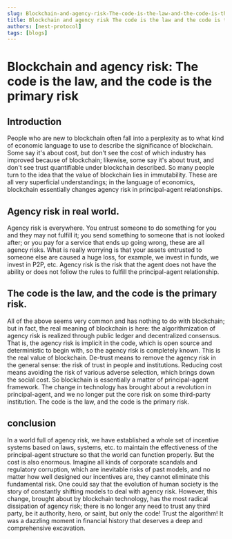 ```yaml
---
slug: Blockchain-and-agency-risk-The-code-is-the-law-and-the-code-is-the-primary-risk
title: Blockchain and agency risk The code is the law and the code is the primary risk
authors: [nest-protocol]
tags: [blogs]
---
```


# Blockchain and agency risk: The code is the law, and the code is the primary risk

## Introduction
People who are new to blockchain often fall into a perplexity as to what kind of economic language to use to describe the significance of blockchain. Some say it's about cost, but don't see the cost of which industry has improved because of blockchain; likewise, some say it's about trust, and don't see trust quantifiable under blockchain described. So many people turn to the idea that the value of blockchain lies in immutability. These are all very superficial understandings; in the language of economics, blockchain essentially changes agency risk in principal-agent relationships.

## Agency risk in real world.
Agency risk is everywhere. You entrust someone to do something for you and they may not fulfill it; you send something to someone that is not looked after; or you pay for a service that ends up going wrong, these are all agency risks. What is really worrying is that your assets entrusted to someone else are caused a huge loss, for example, we invest in funds, we invest in P2P, etc. Agency risk is the risk that the agent does not have the ability or does not follow the rules to fulfill the principal-agent relationship.

## The code is the law, and the code is the primary risk.
All of the above seems very common and has nothing to do with blockchain; but in fact, the real meaning of blockchain is here: the algorithmization of agency risk is realized through public ledger and decentralized consensus. That is, the agency risk is implicit in the code, which is open source and deterministic to begin with, so the agency risk is completely known. This is the real value of blockchain. De-trust means to remove the agency risk in the general sense: the risk of trust in people and institutions. Reducing cost means avoiding the risk of various adverse selection, which brings down the social cost. So blockchain is essentially a matter of principal-agent framework. The change in technology has brought about a revolution in principal-agent, and we no longer put the core risk on some third-party institution. The code is the law, and the code is the primary risk.

## conclusion
In a world full of agency risk, we have established a whole set of incentive systems based on laws, systems, etc. to maintain the effectiveness of the principal-agent structure so that the world can function properly. But the cost is also enormous. Imagine all kinds of corporate scandals and regulatory corruption, which are inevitable risks of past models, and no matter how well designed our incentives are, they cannot eliminate this fundamental risk. One could say that the evolution of human society is the story of constantly shifting models to deal with agency risk. However, this change, brought about by blockchain technology, has the most radical dissipation of agency risk; there is no longer any need to trust any third party, be it authority, hero, or saint, but only the code! Trust the algorithm! It was a dazzling moment in financial history that deserves a deep and comprehensive excavation.